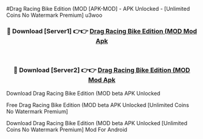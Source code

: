 #Drag Racing Bike Edition (MOD [APK-MOD] - APK Unlocked - [Unlimited Coins No Watermark Premium] u3woo



<div align="center">

<h3>🔴 Download [Server1] 👉👉 <a href="https://momento.my/?title=Drag_Racing_Bike_Edition_(MOD">Drag Racing Bike Edition (MOD Mod Apk</a></h3><br>

<h3>🔴 Download [Server2] 👉👉 <a href="https://momento.my/?title=Drag_Racing_Bike_Edition_(MOD">Drag Racing Bike Edition (MOD Mod Apk</a></h3>
</div>



Download Drag Racing Bike Edition (MOD beta APK Unlocked

Free Drag Racing Bike Edition (MOD beta APK Unlocked [Unlimited Coins No Watermark Premium]

Download Drag Racing Bike Edition (MOD beta APK Unlocked [Unlimited Coins No Watermark Premium] Mod For Android
